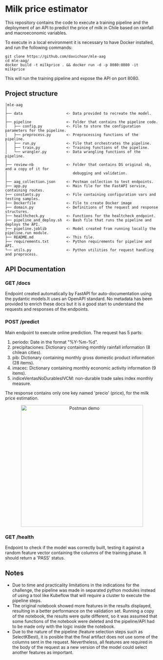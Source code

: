# Milk price estimator

This repository contains the code to execute a training pipeline and the deployment of an API to predict the price of milk in Chile based on rainfall and macroeconomic variables.

To execute in a local environment it is necessary to have Docker installed, and run the following commands:
```shell
git clone https://github.com/davichoar/mle-aag
cd mle-aag/
docker build -t milkprice . && docker run -d -p 8080:8080 -it milkprice
```
This will run the training pipeline and expose the API on port 8080.

## Project structure
```text
│mle-aag
│
├── data                    <- Data provided to recreate the model.
│
├── pipeline                <- Folder that contains the pipeline code.
│   ├── config.py           <- File to store the configuration parameters for the pipeline.
│   ├── preprocess.py       <- Preprocessing functions of the pipeline.
│   ├── run.py              <- File that orchestrates the pipeline.
│   ├── train.py            <- Training functions of the pipeline.
│   └── wrangler.py         <- Data wrangling functions of the pipeline.
│ 
├── review-nb               <- Folder that contains DS original nb, and a copy of it for 
│                              debugging and validation.
│ 
├── aag_collection.json     <- Postman collection to test endpoints.
├── app.py                  <- Main file for the FastAPI service, containing routes.
├── constants.py            <- File containing configuration vars and testing samples.
├── Dockerfile              <- File to create Docker image
├── domain.py               <- Definitions of the request and response structures.
├── healthcheck.py          <- Functions for the healtcheck endpoint.
├── pipeline_and_deploy.sh  <- Bash file that runs the pipeline and deploys the API.
├── pipeline.joblib         <- Model created from running locally the pipeline.run module.
├── README.md               <- This file.
├── requirements.txt        <- Python requirements for pipeline and API.
└── utils.py                <- Python utilities for request handling and preprocess.
```


## API Documentation

### GET /docs
Endpoint created automatically by FastAPI for auto-documentation using the pydantic models.It uses an OpenAPI standard. No metadata has been provided to enrich these docs but it is a good start to understand the requests and responses of the endpoints.

### POST /predict
Main endpoint to execute online prediction. The request has 5 parts: 
1. periodo: Date in the format "%Y-%m-%d".
2. precipitaciones: Dictionary containing monthly rainfall information (8 chilean cities).
3. pib: Dictionary containing monthly gross domestic product information (28 items).
4. imacec: Dictionary containing monthly economic activity information (9 items).
5. indiceVentasNoDurablesIVCM: non-durable trade sales index monthly measure.

The response contains only one key named 'precio' (price), for the milk price estimation.

<p align="center">
  <img height="400" src="https://i.ibb.co/gFqDyqT/postman-demo.png" alt="Postman demo"/>
</p>

### GET /health
Endpoint to check if the model was correctly built, testing it against a random feature vector containing the columns of the training phase. It should return a 'PASS' status.

## Notes
- Due to time and practicality limitations in the indications for the challenge, the pipeline was made in separated python modules instead of using a tool like Kubeflow that will require a cluster to execute the pipeline steps.
- The original notebook showed more features in the results displayed, resulting in a better performance on the validation set. Running a copy of the notebook, the results were quite different, so it was assumed that some functions of the notebook were deleted and the pipeline/API had to be made only with the logic inside the notebook.
- Due to the nature of the pipeline (feature selection steps such as SelectKBest), it is posible that the final artifact does not use some of the columns sent in the request. Nevertheless, all features are required in the body of the request as a new version of the model could select another features as important.


